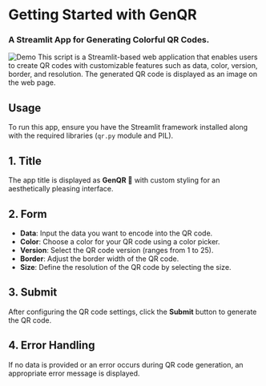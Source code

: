 # Getting Started with GenQR 
### A Streamlit App for Generating Colorful QR Codes. </br>
![Demo](demo.gif)
This script is a Streamlit-based web application that enables users to create QR codes with customizable features such as data, color, version, border, and resolution. The generated QR code is displayed as an image on the web page.

## Usage

To run this app, ensure you have the Streamlit framework installed along with the required libraries (`qr.py` module and PIL).

## 1. Title
The app title is displayed as **GenQR 🌚** with custom styling for an aesthetically pleasing interface.

## 2. Form
- **Data**: Input the data you want to encode into the QR code.
- **Color**: Choose a color for your QR code using a color picker.
- **Version**: Select the QR code version (ranges from 1 to 25).
- **Border**: Adjust the border width of the QR code.
- **Size**: Define the resolution of the QR code by selecting the size.

## 3. Submit
After configuring the QR code settings, click the **Submit** button to generate the QR code.

## 4. Error Handling
If no data is provided or an error occurs during QR code generation, an appropriate error message is displayed.